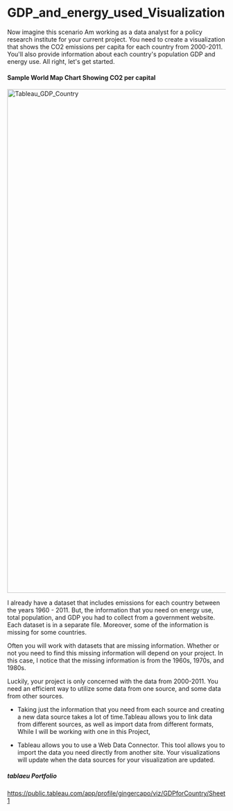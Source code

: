 # GDP_and_energy_used_Visualization
Now imagine this scenario Am working as a data analyst for a policy research institute for your current project. You need to create a visualization that shows the CO2 emissions per capita for each country from 2000-2011. You'll also provide information about each country's population GDP and energy use. All right, let's get started.

#### Sample World Map Chart Showing CO2 per capital
<img width="1161" alt="Tableau_GDP_Country" src="https://user-images.githubusercontent.com/56441231/162477831-25bbbd78-c857-437d-9b15-529654be4192.png">






I already have a dataset that includes emissions for each country between the years 1960 - 2011. But, the information that you need on energy use, total population, and GDP you had to collect from a government website. Each dataset is in a separate file. Moreover, some of the information is missing for some countries. 

Often you will work with datasets that are missing information. Whether or not you need to find this missing information will depend on your project. In this case, I notice that the missing information is from the 1960s, 1970s, and 1980s. 

Luckily, your project is only concerned with the data from 2000-2011. You need an efficient way to utilize some data from one source, and some data from other sources.

- Taking just the information that you need from each source and creating a new data source takes a lot of time.Tableau allows you to link data from different sources, as well as import data from different formats, While I will be working with one in this Project, 

- Tableau allows you to use a Web Data Connector. This tool allows you to import the data you need directly from another site. Your visualizations will update when the data sources for your visualization are updated.

##### tablaeu Portfolio 
https://public.tableau.com/app/profile/gingercapo/viz/GDPforCountry/Sheet1
